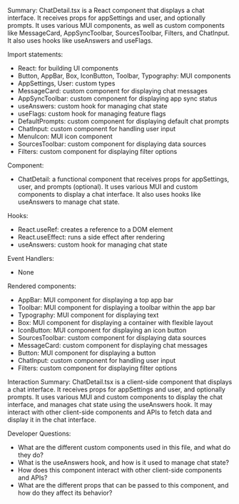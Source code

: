 Summary:
ChatDetail.tsx is a React component that displays a chat interface. It receives props for appSettings and user, and optionally prompts. It uses various MUI components, as well as custom components like MessageCard, AppSyncToolbar, SourcesToolbar, Filters, and ChatInput. It also uses hooks like useAnswers and useFlags.

Import statements:
- React: for building UI components
- Button, AppBar, Box, IconButton, Toolbar, Typography: MUI components
- AppSettings, User: custom types
- MessageCard: custom component for displaying chat messages
- AppSyncToolbar: custom component for displaying app sync status
- useAnswers: custom hook for managing chat state
- useFlags: custom hook for managing feature flags
- DefaultPrompts: custom component for displaying default chat prompts
- ChatInput: custom component for handling user input
- MenuIcon: MUI icon component
- SourcesToolbar: custom component for displaying data sources
- Filters: custom component for displaying filter options

Component:
- ChatDetail: a functional component that receives props for appSettings, user, and prompts (optional). It uses various MUI and custom components to display a chat interface. It also uses hooks like useAnswers to manage chat state.

Hooks:
- React.useRef: creates a reference to a DOM element
- React.useEffect: runs a side effect after rendering
- useAnswers: custom hook for managing chat state

Event Handlers:
- None

Rendered components:
- AppBar: MUI component for displaying a top app bar
- Toolbar: MUI component for displaying a toolbar within the app bar
- Typography: MUI component for displaying text
- Box: MUI component for displaying a container with flexible layout
- IconButton: MUI component for displaying an icon button
- SourcesToolbar: custom component for displaying data sources
- MessageCard: custom component for displaying chat messages
- Button: MUI component for displaying a button
- ChatInput: custom component for handling user input
- Filters: custom component for displaying filter options

Interaction Summary:
ChatDetail.tsx is a client-side component that displays a chat interface. It receives props for appSettings and user, and optionally prompts. It uses various MUI and custom components to display the chat interface, and manages chat state using the useAnswers hook. It may interact with other client-side components and APIs to fetch data and display it in the chat interface.

Developer Questions:
- What are the different custom components used in this file, and what do they do?
- What is the useAnswers hook, and how is it used to manage chat state?
- How does this component interact with other client-side components and APIs?
- What are the different props that can be passed to this component, and how do they affect its behavior?